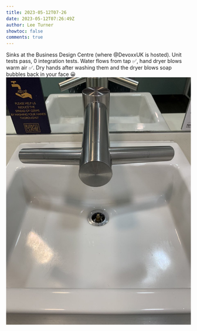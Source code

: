```yaml
---
title: 2023-05-12T07-26
date: 2023-05-12T07:26:49Z
author: Lee Turner
showtoc: false
comments: true
---
```


Sinks at the Business Design Centre (where @DevoxxUK is hosted). Unit tests pass, 0 integration tests. Water flows from tap ✅, hand dryer blows warm air ✅.  Dry hands after washing them and the dryer blows soap bubbles back in your face 😀 ![](/img/x//1656923868622102533-Fv6TebXXwAIYEzP.jpg)

